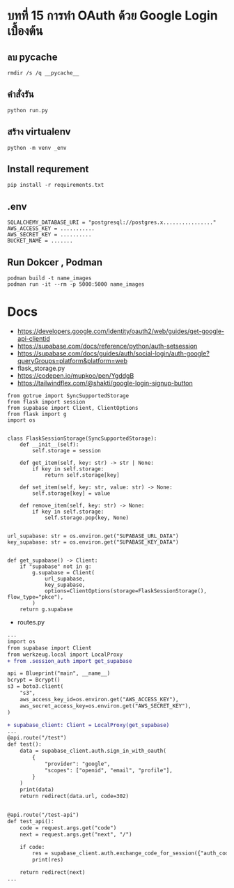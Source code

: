 # บทที่ 15 การทำ OAuth ด้วย Google Login เบื้องต้น

## ลบ __pycache__
```
rmdir /s /q __pycache__
```

## คำสั่งรัน
```
python run.py
```

## สร้าง virtualenv
```
python -m venv _env
```

## Install requrement
```
pip install -r requirements.txt
```

## .env
```.env
SQLALCHEMY_DATABASE_URI = "postgresql://postgres.x................"
AWS_ACCESS_KEY = ...........
AWS_SECRET_KEY = ..........
BUCKET_NAME = .......
```

## Run Dokcer , Podman
```
podman build -t name_images
podman run -it --rm -p 5000:5000 name_images
```

# Docs
- https://developers.google.com/identity/oauth2/web/guides/get-google-api-clientid
- https://supabase.com/docs/reference/python/auth-setsession
- https://supabase.com/docs/guides/auth/social-login/auth-google?queryGroups=platform&platform=web
- flask_storage.py
- https://codepen.io/mupkoo/pen/YgddgB
- https://tailwindflex.com/@shakti/google-login-signup-button
```
from gotrue import SyncSupportedStorage
from flask import session
from supabase import Client, ClientOptions
from flask import g
import os


class FlaskSessionStorage(SyncSupportedStorage):
    def __init__(self):
        self.storage = session

    def get_item(self, key: str) -> str | None:
        if key in self.storage:
            return self.storage[key]

    def set_item(self, key: str, value: str) -> None:
        self.storage[key] = value

    def remove_item(self, key: str) -> None:
        if key in self.storage:
            self.storage.pop(key, None)


url_supabase: str = os.environ.get("SUPABASE_URL_DATA")
key_supabase: str = os.environ.get("SUPABASE_KEY_DATA")


def get_supabase() -> Client:
    if "supabase" not in g:
        g.supabase = Client(
            url_supabase,
            key_supabase,
            options=ClientOptions(storage=FlaskSessionStorage(), flow_type="pkce"),
        )
    return g.supabase
```
- routes.py
```diff
...
import os
from supabase import Client
from werkzeug.local import LocalProxy
+ from .session_auth import get_supabase

api = Blueprint("main", __name__)
bcrypt = Bcrypt()
s3 = boto3.client(
    "s3",
    aws_access_key_id=os.environ.get("AWS_ACCESS_KEY"),
    aws_secret_access_key=os.environ.get("AWS_SECRET_KEY"),
)

+ supabase_client: Client = LocalProxy(get_supabase)
...
@api.route("/test")
def test():
    data = supabase_client.auth.sign_in_with_oauth(
        {
            "provider": "google",
            "scopes": ["openid", "email", "profile"],
        }
    )
    print(data)
    return redirect(data.url, code=302)


@api.route("/test-api")
def test_api():
    code = request.args.get("code")
    next = request.args.get("next", "/")

    if code:
        res = supabase_client.auth.exchange_code_for_session({"auth_code": code})
        print(res)

    return redirect(next)
...
```